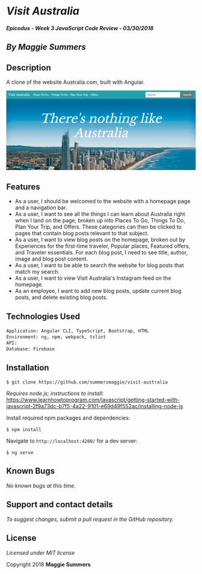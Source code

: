 # _Visit Australia_

##### Epicodus - Week 3 JavaScript Code Review - 03/30/2018

## _By Maggie Summers_

## Description

A clone of the website Australia.com, built with Angular.

<kbd><img src="src/img/homepage.png"></img></kbd>

## Features

* As a user, I should be welcomed to the website with a homepage page and a navigation bar.  
* As a user, I want to see all the things I can learn about Australia right when I land on the page, broken up into Places To Go, Things To Do, Plan Your Trip, and Offers. These categories can then be clicked to pages that contain blog posts relevant to that subject.
* As a user, I want to view blog posts on the homepage, broken out by Experiences for the first-time traveler, Popular places, Featured offers, and Traveler essentials. For each blog post, I need to see title, author, image and blog post content.
* As a user, I want to be able to search the website for blog posts that match my search.
* As a user, I want to view Visit Australia's Instagram feed on the homepage.  
* As an employee, I want to add new blog posts, update current blog posts, and delete existing blog posts.

## Technologies Used

```
Application: Angular CLI, TypeScript, Bootstrap, HTML
Environment: ng, npm, webpack, tslint
API:
Database: Firebase
```

## Installation

```
$ git clone https://github.com/summersmaggie/visit-australia
```

_Requires node.js; instructions to install:_ https://www.learnhowtoprogram.com/javascript/getting-started-with-javascript-2f9a73dc-b7f5-4a22-9101-e69d49f552ac/installing-node-js

Install required npm packages and dependencies:

```
$ npm install
```

<!-- [hold for database setup instructions] -->

Navigate to `http://localhost:4200/` for a dev server:

```
$ ng serve
```

## Known Bugs

 _No known bugs at this time._

## Support and contact details

 _To suggest changes, submit a pull request in the GitHub repository._

## License

 _Licensed under MIT license_

Copyright 2018 **Maggie Summers**
